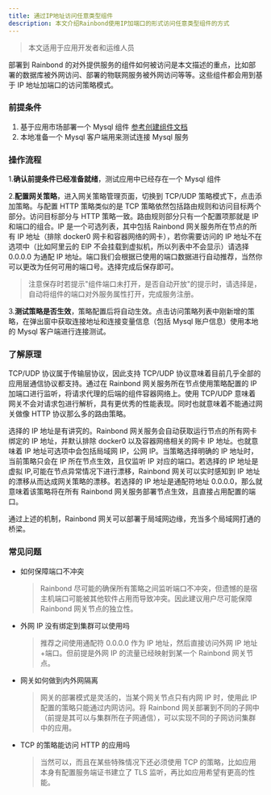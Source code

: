 ```yaml
---
title: 通过IP地址访问任意类型组件
description: 本文介绍Rainbond使用IP加端口的形式访问任意类型组件的方式
---
```


> 本文适用于应用开发者和运维人员

部署到 Rainbond 的对外提供服务的组件如何被访问是本文描述的重点，比如部署的数据库被外网访问、部署的物联网服务被外网访问等等。这些组件都会用到基于 IP 地址加端口的访问策略模式。

### 前提条件

1. 基于应用市场部署一个 Mysql 组件 [参考创建组件文档](../../component-create/creation-process/)
2. 本地准备一个 Mysql 客户端用来测试连接 Mysql 服务

### 操作流程

1.<b>确认前提条件已经准备就绪</b>，测试应用中已经存在一个 Mysql 组件

2.<b>配置网关策略</b>，进入网关策略管理页面，切换到 TCP/UDP 策略模式下，点击添加策略。与配置 HTTP 策略类似的是 TCP 策略依然包括路由规则和访问目标两个部分。访问目标部分与 HTTP 策略一致。路由规则部分只有一个配置项那就是 IP 和端口的组合。IP 是一个可选列表，其中包括 Rainbond 网关服务所在节点的所有 IP 地址（排除 docker0 网卡和容器网络的网卡），若你需要访问的 IP 地址不在选项中（比如阿里云的 EIP 不会挂载到虚拟机，所以列表中不会显示）请选择 0.0.0.0 为通配 IP 地址。端口我们会根据已使用的端口数据进行自动推荐，当然你可以更改为任何可用的端口号。选择完成后保存即可。

> 注意保存时若提示"组件端口未打开，是否自动开放"的提示时，请选择是，自动将组件的端口对外服务属性打开，完成服务注册。

3.<b>测试策略是否生效</b>，策略配置后将自动生效。点击访问策略列表中刚新增的策略，在弹出窗中获取连接地址和连接变量信息（包括 Mysql 账户信息）使用本地的 Mysql 客户端进行连接测试。

### 了解原理

TCP/UDP 协议属于传输层协议，因此支持 TCP/UDP 协议意味着目前几乎全部的应用层通信协议都支持。通过在 Rainbond 网关服务所在节点使用策略配置的 IP 加端口进行监听，将请求代理的后端的组件容器网络上。使用 TCP/UDP 意味着网关不会对请求包进行解析，具有更优秀的性能表现。同时也就意味着不能通过网关做像 HTTP 协议那么多的路由策略。

选择的 IP 地址是有讲究的。Rainbond 网关服务会自动获取运行节点的所有网卡绑定的 IP 地址，并默认排除 docker0 以及容器网络相关的网卡 IP 地址。也就意味着 IP 地址可选项中会包括局域网 IP，公网 IP。当策略选择明确的 IP 地址时，当前策略只会在 IP 所在节点生效，且仅监听 IP 对应的端口。若选择的 IP 地址是虚拟 IP,可能在节点异常情况下进行漂移，Rainbond 网关可以实时感知到 IP 地址的漂移从而达成网关策略的漂移。若选择的 IP 地址是通配符地址 0.0.0.0，那么就意味着该策略将在所有 Rainbond 网关服务部署节点生效，且直接占用配置的端口。

通过上述的机制，Rainbond 网关可以部署于局域网边缘，充当多个局域网打通的桥梁。

### 常见问题

- 如何保障端口不冲突

  > Rainbond 尽可能的确保所有策略之间监听端口不冲突，但遗憾的是宿主机端口可能被其他软件占用而导致冲突。因此建议用户尽可能保障 Rainbond 网关节点的独立性。

- 外网 IP 没有绑定到集群可以使用吗

  > 推荐之间使用通配符 0.0.0.0 作为 IP 地址，然后直接访问外网 IP 地址+端口。但前提是外网 IP 的流量已经映射到某一个 Rainbond 网关节点。

- 网关如何做到内外网隔离

  > 网关的部署模式是灵活的，当某个网关节点只有内网 IP 时，使用此 IP 配置的策略只能通过内网访问。将 Rainbond 网关部署到不同的子网中（前提是其可以与集群所在子网通信），可以实现不同的子网访问集群中的应用。

- TCP 的策略能访问 HTTP 的应用吗

  > 当然可以，而且在某些特殊情况下还必须使用 TCP 的策略，比如应用本身有配置服务端证书建立了 TLS 监听，再比如应用希望有更高的性能。
